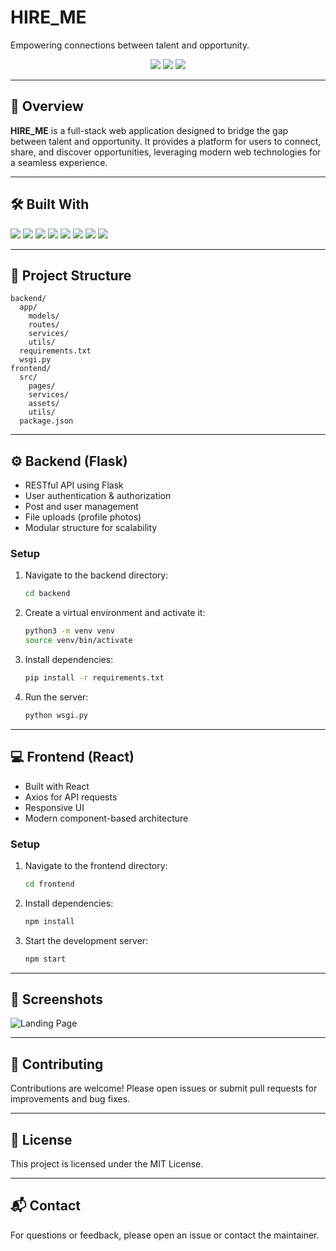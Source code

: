 # HIRE_ME

Empowering connections between talent and opportunity.

<p align="center">
  <img src="https://img.shields.io/badge/last%20commit-january-informational?style=flat-square"/>
  <img src="https://img.shields.io/badge/javascript-50.8%25-yellow?style=flat-square"/>
  <img src="https://img.shields.io/badge/languages-4-blue?style=flat-square"/>
</p>

---

## 🚀 Overview

**HIRE_ME** is a full-stack web application designed to bridge the gap between talent and opportunity. It provides a platform for users to connect, share, and discover opportunities, leveraging modern web technologies for a seamless experience.

---

## 🛠️ Built With

<p>
  <img src="https://img.shields.io/badge/Flask-000?logo=flask&logoColor=white"/>
  <img src="https://img.shields.io/badge/JSON-000?logo=json&logoColor=white"/>
  <img src="https://img.shields.io/badge/Markdown-000?logo=markdown&logoColor=white"/>
  <img src="https://img.shields.io/badge/npm-cb3837?logo=npm&logoColor=white"/>
  <img src="https://img.shields.io/badge/JavaScript-f7df1e?logo=javascript&logoColor=black"/>
  <img src="https://img.shields.io/badge/React-61dafb?logo=react&logoColor=black"/>
  <img src="https://img.shields.io/badge/Python-3776ab?logo=python&logoColor=white"/>
  <img src="https://img.shields.io/badge/Axios-6c47fd?logo=axios&logoColor=white"/>
</p>

---

## 📂 Project Structure

```
backend/
  app/
    models/
    routes/
    services/
    utils/
  requirements.txt
  wsgi.py
frontend/
  src/
    pages/
    services/
    assets/
    utils/
  package.json
```

---

## ⚙️ Backend (Flask)
- RESTful API using Flask
- User authentication & authorization
- Post and user management
- File uploads (profile photos)
- Modular structure for scalability

### Setup
1. Navigate to the backend directory:
   ```bash
   cd backend
   ```
2. Create a virtual environment and activate it:
   ```bash
   python3 -m venv venv
   source venv/bin/activate
   ```
3. Install dependencies:
   ```bash
   pip install -r requirements.txt
   ```
4. Run the server:
   ```bash
   python wsgi.py
   ```

---

## 💻 Frontend (React)
- Built with React
- Axios for API requests
- Responsive UI
- Modern component-based architecture

### Setup
1. Navigate to the frontend directory:
   ```bash
   cd frontend
   ```
2. Install dependencies:
   ```bash
   npm install
   ```
3. Start the development server:
   ```bash
   npm start
   ```

---

## 📸 Screenshots

![Landing Page](relative/path/to/screenshot.png)

---

## 🤝 Contributing

Contributions are welcome! Please open issues or submit pull requests for improvements and bug fixes.

---

## 📄 License

This project is licensed under the MIT License.

---

## 📬 Contact

For questions or feedback, please open an issue or contact the maintainer.
